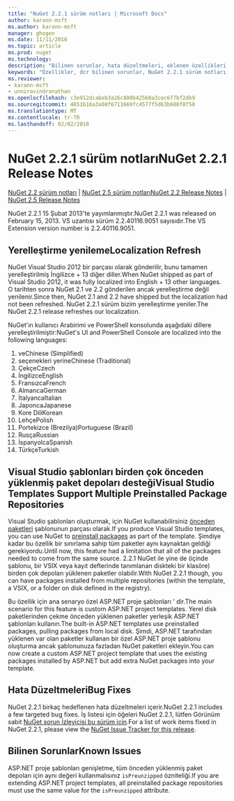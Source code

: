```yaml
---
title: "NuGet 2.2.1 sürüm notları | Microsoft Docs"
author: karann-msft
ms.author: karann-msft
manager: ghogen
ms.date: 11/11/2016
ms.topic: article
ms.prod: nuget
ms.technology: 
description: "Bilinen sorunlar, hata düzeltmeleri, eklenen özellikleri ve dcr NuGet 2.2.1 dahil etmek için sürüm notları."
keywords: "Özellikler, dcr bilinen sorunlar, NuGet 2.2.1 sürüm notları, hata düzeltmeleri eklendi"
ms.reviewer:
- karann-msft
- unniravindranathan
ms.openlocfilehash: c3e912dcabeb3a26c880b42560a3cec6f7bf2db9
ms.sourcegitcommit: 4651b16a3a08f6711669fc4577f5d63b600f8f58
ms.translationtype: MT
ms.contentlocale: tr-TR
ms.lasthandoff: 02/02/2018
---
```

# <a name="nuget-221-release-notes"></a><span data-ttu-id="8eebc-104">NuGet 2.2.1 sürüm notları</span><span class="sxs-lookup"><span data-stu-id="8eebc-104">NuGet 2.2.1 Release Notes</span></span>

<span data-ttu-id="8eebc-105">[NuGet 2.2 sürüm notları](../release-notes/nuget-2.2.md) | [NuGet 2.5 sürüm notları](../release-notes/nuget-2.5.md)</span><span class="sxs-lookup"><span data-stu-id="8eebc-105">[NuGet 2.2 Release Notes](../release-notes/nuget-2.2.md) | [NuGet 2.5 Release Notes](../release-notes/nuget-2.5.md)</span></span>

<span data-ttu-id="8eebc-106">NuGet 2.2.1 15 Şubat 2013'te yayımlanmıştır.</span><span class="sxs-lookup"><span data-stu-id="8eebc-106">NuGet 2.2.1 was released on February 15, 2013.</span></span>  <span data-ttu-id="8eebc-107">VS uzantısı sürüm 2.2.40116.9051 sayısıdır.</span><span class="sxs-lookup"><span data-stu-id="8eebc-107">The VS Extension version number is 2.2.40116.9051.</span></span>

## <a name="localization-refresh"></a><span data-ttu-id="8eebc-108">Yerelleştirme yenileme</span><span class="sxs-lookup"><span data-stu-id="8eebc-108">Localization Refresh</span></span>
<span data-ttu-id="8eebc-109">NuGet Visual Studio 2012 bir parçası olarak gönderilir, bunu tamamen yerelleştirilmiş İngilizce + 13 diğer diller.</span><span class="sxs-lookup"><span data-stu-id="8eebc-109">When NuGet shipped as part of Visual Studio 2012, it was fully localized into English + 13 other languages.</span></span>  <span data-ttu-id="8eebc-110">O tarihten sonra NuGet 2.1 ve 2.2 gönderilen ancak yerelleştirme değil yenilenir.</span><span class="sxs-lookup"><span data-stu-id="8eebc-110">Since then, NuGet 2.1 and 2.2 have shipped but the localization had not been refreshed.</span></span>  <span data-ttu-id="8eebc-111">NuGet 2.2.1 sürüm bizim yerelleştirme yeniler.</span><span class="sxs-lookup"><span data-stu-id="8eebc-111">The NuGet 2.2.1 release refreshes our localization.</span></span>

<span data-ttu-id="8eebc-112">NuGet'ın kullanıcı Arabirimi ve PowerShell konsolunda aşağıdaki dillere yerelleştirilmiştir:</span><span class="sxs-lookup"><span data-stu-id="8eebc-112">NuGet's UI and PowerShell Console are localized into the following languages:</span></span>

1. <span data-ttu-id="8eebc-113">ve</span><span class="sxs-lookup"><span data-stu-id="8eebc-113">Chinese (Simplified)</span></span>
1. <span data-ttu-id="8eebc-114">seçenekleri yerine</span><span class="sxs-lookup"><span data-stu-id="8eebc-114">Chinese (Traditional)</span></span>
1. <span data-ttu-id="8eebc-115">Çekçe</span><span class="sxs-lookup"><span data-stu-id="8eebc-115">Czech</span></span>
1. <span data-ttu-id="8eebc-116">İngilizce</span><span class="sxs-lookup"><span data-stu-id="8eebc-116">English</span></span>
1. <span data-ttu-id="8eebc-117">Fransızca</span><span class="sxs-lookup"><span data-stu-id="8eebc-117">French</span></span>
1. <span data-ttu-id="8eebc-118">Almanca</span><span class="sxs-lookup"><span data-stu-id="8eebc-118">German</span></span>
1. <span data-ttu-id="8eebc-119">İtalyanca</span><span class="sxs-lookup"><span data-stu-id="8eebc-119">Italian</span></span>
1. <span data-ttu-id="8eebc-120">Japonca</span><span class="sxs-lookup"><span data-stu-id="8eebc-120">Japanese</span></span>
1. <span data-ttu-id="8eebc-121">Kore Dili</span><span class="sxs-lookup"><span data-stu-id="8eebc-121">Korean</span></span>
1. <span data-ttu-id="8eebc-122">Lehçe</span><span class="sxs-lookup"><span data-stu-id="8eebc-122">Polish</span></span>
1. <span data-ttu-id="8eebc-123">Portekizce (Brezilya)</span><span class="sxs-lookup"><span data-stu-id="8eebc-123">Portuguese (Brazil)</span></span>
1. <span data-ttu-id="8eebc-124">Rusça</span><span class="sxs-lookup"><span data-stu-id="8eebc-124">Russian</span></span>
1. <span data-ttu-id="8eebc-125">İspanyolca</span><span class="sxs-lookup"><span data-stu-id="8eebc-125">Spanish</span></span>
1. <span data-ttu-id="8eebc-126">Türkçe</span><span class="sxs-lookup"><span data-stu-id="8eebc-126">Turkish</span></span>

## <a name="visual-studio-templates-support-multiple-preinstalled-package-repositories"></a><span data-ttu-id="8eebc-127">Visual Studio şablonları birden çok önceden yüklenmiş paket depoları desteği</span><span class="sxs-lookup"><span data-stu-id="8eebc-127">Visual Studio Templates Support Multiple Preinstalled Package Repositories</span></span>
<span data-ttu-id="8eebc-128">Visual Studio şablonları oluşturmak, için NuGet kullanabilirsiniz [önceden paketleri](../visual-studio-extensibility/visual-studio-templates.md) şablonunun parçası olarak.</span><span class="sxs-lookup"><span data-stu-id="8eebc-128">If you produce Visual Studio templates, you can use NuGet to [preinstall packages](../visual-studio-extensibility/visual-studio-templates.md) as part of the template.</span></span>  <span data-ttu-id="8eebc-129">Şimdiye kadar bu özellik bir sınırlama sahip tüm paketler aynı kaynaktan geldiği gerekiyordu.</span><span class="sxs-lookup"><span data-stu-id="8eebc-129">Until now, this feature had a limitation that all of the packages needed to come from the same source.</span></span>  <span data-ttu-id="8eebc-130">2.2.1 NuGet ile yine de (içinde şablonu, bir VSIX veya kayıt defterinde tanımlanan diskteki bir klasöre) birden çok depoları yüklenen paketler olabilir.</span><span class="sxs-lookup"><span data-stu-id="8eebc-130">With NuGet 2.2.1 though, you can have packages installed from multiple repositories (within the template, a VSIX, or a folder on disk defined in the registry).</span></span>

<span data-ttu-id="8eebc-131">Bu özellik için ana senaryo özel ASP.NET proje şablonları ' dir.</span><span class="sxs-lookup"><span data-stu-id="8eebc-131">The main scenario for this feature is custom ASP.NET project templates.</span></span>  <span data-ttu-id="8eebc-132">Yerel disk paketlerinden çekme önceden yüklenen paketler yerleşik ASP.NET şablonları kullanın.</span><span class="sxs-lookup"><span data-stu-id="8eebc-132">The built-in ASP.NET templates use preinstalled packages, pulling packages from local disk.</span></span>  <span data-ttu-id="8eebc-133">Şimdi, ASP.NET tarafından yüklenen var olan paketler kullanan bir özel ASP.NET proje şablonu oluşturma ancak şablonunuza fazladan NuGet paketleri ekleyin.</span><span class="sxs-lookup"><span data-stu-id="8eebc-133">You can now create a custom ASP.NET project template that uses the existing packages installed by ASP.NET but add extra NuGet packages into your template.</span></span>

## <a name="bug-fixes"></a><span data-ttu-id="8eebc-134">Hata Düzeltmeleri</span><span class="sxs-lookup"><span data-stu-id="8eebc-134">Bug Fixes</span></span>
<span data-ttu-id="8eebc-135">NuGet 2.2.1 birkaç hedeflenen hata düzeltmeleri içerir.</span><span class="sxs-lookup"><span data-stu-id="8eebc-135">NuGet 2.2.1 includes a few targeted bug fixes.</span></span> <span data-ttu-id="8eebc-136">İş listesi için öğeleri NuGet 2.2.1, lütfen Görünüm sabit [NuGet sorun İzleyicisi bu sürüm için](http://nuget.codeplex.com/workitem/list/advanced?keyword=&status=Closed&type=All&priority=All&release=NuGet%202.2.1&assignedTo=All&component=All&sortField=LastUpdatedDate&sortDirection=Descending&page=0).</span><span class="sxs-lookup"><span data-stu-id="8eebc-136">For a list of work items fixed in NuGet 2.2.1, please view the [NuGet Issue Tracker for this release](http://nuget.codeplex.com/workitem/list/advanced?keyword=&status=Closed&type=All&priority=All&release=NuGet%202.2.1&assignedTo=All&component=All&sortField=LastUpdatedDate&sortDirection=Descending&page=0).</span></span>


## <a name="known-issues"></a><span data-ttu-id="8eebc-137">Bilinen Sorunlar</span><span class="sxs-lookup"><span data-stu-id="8eebc-137">Known Issues</span></span>

<span data-ttu-id="8eebc-138">ASP.NET proje şablonları genişletme, tüm önceden yüklenmiş paket depoları için aynı değeri kullanmalısınız `isPreunzipped` özniteliği.</span><span class="sxs-lookup"><span data-stu-id="8eebc-138">If you are extending ASP.NET project templates, all preinstalled package repositories must use the same value for the `isPreunzipped` attribute.</span></span>

